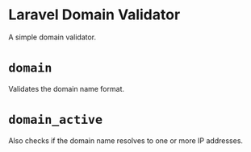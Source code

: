 Laravel Domain Validator
=================

A simple domain validator.

`domain`
========

Validates the domain name format.

`domain_active`
========

Also checks if the domain name resolves to one or more IP addresses. 
